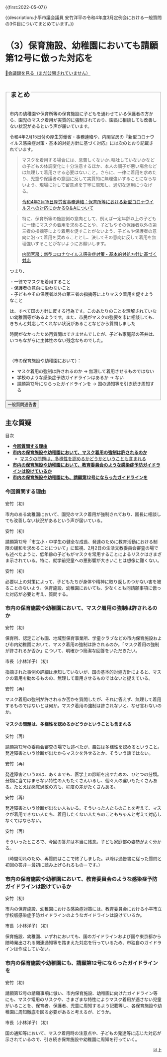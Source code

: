 {{first:2022-05-07}}

{{description:小平市議会議員 安竹洋平の令和4年度3月定例会における一般質問の3件目についてまとめています。}}

# （3）保育施設、幼稚園においても請願第12号に倣った対応を

<p id="read-kaigiroku"><a href="">📄会議録を見る（まだ公開されていません）</a></p>

<fieldset class="pnt">
<legend><h2> まとめ </h2></legend>

市内の幼稚園や保育所等の保育施設に子どもを通わせている保護者の方から、園児のマスク着用が実質的に強制されており、園長に相談しても改善しない状況があるという声が届いています。

令和4年2月15日付の厚生労働省・事務連絡や、内閣官房の『新型コロナウイルス感染症対策・基本的対処方針に基づく対応』には次のとおり記載されています。

<blockquote>

マスクを着用する場合には、息苦しくないか､嘔吐していないかなどの子どもの体調変化に十分注意するほか、本人の調子が悪い場合などは無理して着用させる必要はないこと。さらに、一律に着用を求めたり、児童や保護者の意図に反して実質的に無理強いすることにならないよう、現場に対して留意点を丁寧に周知し、適切な運用につなげる。

<p class="ref"><a href="https://www.mhlw.go.jp/content/11920000/000907503.pdf">令和4年2月15日厚労省事務連絡：保育所等における新型コロナウイルスへの対応にかかるQ＆Aについて</a></p>

</blockquote>


> 特に、保育所等の施設側の意向として、例えば一定年齢以上の子どもに一律にマスクの着用を求めることや、子どもやその保護者以外の第三者の指摘等により着用を促すことがないよう、子どもや保護者の意向に沿って着用を奨めることとし、決してその意向に反して着用を無理強いすることがないようにお願いします。
>
> <p class="ref"><a href="https://corona.go.jp/emergency/">内閣官房：新型コロナウイルス感染症対策・基本的対処方針に基づく対応</a></p>


つまり、

・一律でマスクを着用すること  
・保護者の意向に沿わないこと  
・子どもやその保護者以外の第三者の指摘等によりマスク着用を促すようなこと

は、すべて国の方針に反する行為です。このあたりのことを理解されていない幼稚園等があるようです。また、市民がマスクの強要を市に相談しても、きちんと対応してくれない状況があることなどから質問しました

時間がなかったため再質問はできませんでしたが、子ども家庭部の答弁は、いつもながらに主体性のない残念なものでした。

<br>

（市の保育施設や幼稚園において）：
- マスク着用の強制は許されるのか → 無理して着用させるものではない
- 学校のような感染症予防ガイドラインはあるか → ない
- 請願第12号にならったガイドラインを → 国の通知等を引き続き周知する

</fieldset>

<script src="https://documentcloud.adobe.com/view-sdk/main.js" defer></script>
<script type="text/javascript">
const showPDF = (url) => {
    const adobeDCView = new AdobeDC.View({clientId: "897dee58a3dd4a01b1de491cc8e563c3", locale: "ja-JP"});
    const fileName = (url.match(/^(?:[^:\/?#]+:)?(?:\/\/[^\/?#]*)?(?:([^?#]*\/)([^\/?#]*))?(\?[^#]*)?(?:#.*)?$/) ?? [])[2];
    adobeDCView.previewFile({
        content:   {location: {url: url}},
        metaData: {fileName: fileName}
    }, {embedMode: "LIGHT_BOX"});
}
</script>

<button onclick='showPDF("./20220304-ippan-situmon-yasutake-3.pdf")' class="pdf-view-button">
<i class="fa fa-file-pdf-o" aria-hidden="true"></i> 一般質問通告書
</button>



## 主な質疑

<div class="ippan-situgi">

<div class="toc">

目次

- **[今回質問する理由](#今回質問する理由)**
- **[市内の保育施設や幼稚園において、マスク着用の強制は許されるのか](#市内の保育施設や幼稚園においてマスク着用の強制は許されるのか)**
  - [マスクの問題は、多様性を認めるかどうかということも含まれる](#マスクの問題は多様性を認めるかどうかということも含まれる)
- **[市内の保育施設や幼稚園において、教育委員会のような感染症予防ガイドラインは設けているか](#市内の保育施設や幼稚園において教育委員会のような感染症予防ガイドラインは設けているか)**
- **[市内の保育施設や幼稚園にも、請願第12号にならったガイドラインを](#市内の保育施設や幼稚園にも請願第12号にならったガイドラインを)**

</div>

### 今回質問する理由

<div class="balloon bl-left">安竹（初）<br><div>

市内のある幼稚園において、園児のマスク着用が強制されており、園長に相談しても改善しない状況があるという声が届いている。

</div></div>

<div class="balloon bl-left">安竹（初）<br><div>

請願第12号「市立小・中学生の健全な成長、発達のために教育活動における制限の緩和を求めることについて」に監視、2月2日の生活文教委員会審査の場でも述べたように、低年齢の子どもがマスクを常用することによるリスクはさまざま示されている。特に、就学前児童への悪影響が大きいことは想像に難くない。

</div></div>

<div class="balloon bl-left">安竹（初）<br><div>

必要以上の対策によって、子どもたちが身体や精神に取り返しのつかない害を被ることのないよう、保育施設、幼稚園においても、少なくとも同請願事項に倣った対応が必要と考え、質問する。

</div></div>

### 市内の保育施設や幼稚園において、マスク着用の強制は許されるのか

<div class="balloon bl-left">安竹（初）<br><div>

保育所、認定こども園、地域型保育事業所、学童クラブなどの市内保育施設および市内幼稚園において、マスク着用の強制は許されるのか。「マスク着用の強制が許されるか否か」について、明確かつ簡潔な回答をいただきたい。

</div></div>

<div class="balloon bl-right">市長（小林洋子）（初）<br><div>

指摘された事例の詳細は承知していないが、国の基本的対処方針によると、マスクの着用を勧めるものの、無理して着用させるものではないと捉えている。

</div></div>

<div class="balloon bl-left">安竹（再）<br><div>

マスク着用の強制が許されるか否かを質問したが、それに答えず、無理して着用するものではないとは何か。マスク着用の強制は許されないと、なぜ言わないのか。

</div></div>

#### マスクの問題は、多様性を認めるかどうかということも含まれる

<div class="balloon bl-left">安竹（再）<br><div>

請願第12号の委員会審査の場でも述べたが、趣旨は多様性を認めるということ。発達障害という診断が出たからマスクを外せるとか、そういう話ではない。

</div></div>

<div class="balloon bl-left">安竹（再）<br><div>

発達障害というのは、あくまでも、医学上の診断を出すための、ひとつの分類。分類に当てはまらない特性の人もたくさんいるし、個々人の違いもたくさんある。たとえば感覚過敏の方も、程度の差がたくさんある。

</div></div>

<div class="balloon bl-left">安竹（再）<br><div>

発達障害という診断が出ない人もいる。そういった人たちのことを考えて、マスクが着用できない人たち、着用したくない人たちのこともちゃんと考えて対応しなくてはならない。

</div></div>

<div class="balloon bl-left">安竹（再）<br><div>

そういったところで、今回の答弁は本当に残念。子ども家庭部の姿勢がよく分かる。

（時間切れのため、再質問はここで終了しました。以降は通告書に従った質問と初回の答弁－最初に読み上げられるもの－です。）

</div></div>


### 市内の保育施設や幼稚園において、教育委員会のような感染症予防ガイドラインは設けているか

<div class="balloon bl-left">安竹（初）<br><div>

市内の保育施設、幼稚園における感染症対策には、教育委員会における小平市立学校版感染症予防ガイドラインのようなガイドラインは設けているか。

</div></div>

<div class="balloon bl-right">市長（小林洋子）（初）<br><div>

保育施設、幼稚園、いずれにおいても、国のガイドラインおよび国や東京都から随時発出される関連通知等を踏まえた対応を行っているため、市独自のガイドラインは作成していない。

</div></div>

### 市内の保育施設や幼稚園にも、請願第12号にならったガイドラインを

<div class="balloon bl-left">安竹（初）<br><div>

請願第12号の請願事項に倣い、市内保育施設、幼稚園に向けたガイドライン等にも、マスク常用のリスクや、さまざまな特性によりマスク着用が適さない児童がいることを、保育者、保護者、児童に周知するよう記載等し、各保育施設や幼稚園に周知徹底を図る必要があると考えるが、どうか。

</div></div>

<div class="balloon bl-right">市長（小林洋子）（初）<br><div>

国の通知等において、マスク着用時の注意点や、子どもの発達等に応じた対応が示されているので、引き続き保育施設や幼稚園に周知を行っていく。

</div></div>


</div>

<p style="text-align:right">以上</p>